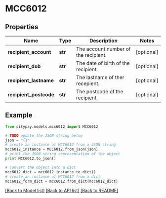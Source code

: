 # MCC6012


## Properties

Name | Type | Description | Notes
------------ | ------------- | ------------- | -------------
**recipient_account** | **str** | The account number of the recipient. | [optional] 
**recipient_dob** | **str** | The date of birth of the recipient. | [optional] 
**recipient_lastname** | **str** | The lastname of ther recepient. | [optional] 
**recipient_postcode** | **str** | The postcode of the recipient. | [optional] 

## Example

```python
from citypay.models.mcc6012 import MCC6012

# TODO update the JSON string below
json = "{}"
# create an instance of MCC6012 from a JSON string
mcc6012_instance = MCC6012.from_json(json)
# print the JSON string representation of the object
print MCC6012.to_json()

# convert the object into a dict
mcc6012_dict = mcc6012_instance.to_dict()
# create an instance of MCC6012 from a dict
mcc6012_form_dict = mcc6012.from_dict(mcc6012_dict)
```
[[Back to Model list]](../README.md#documentation-for-models) [[Back to API list]](../README.md#documentation-for-api-endpoints) [[Back to README]](../README.md)


